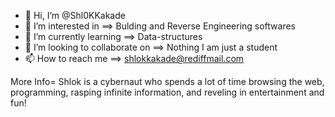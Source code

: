 - 👋 Hi, I’m @Shl0KKakade
- 👀 I’m interested in ==> Bulding and Reverse Engineering softwares
- 🌱 I’m currently learning ==> Data-structures 
- 💞️ I’m looking to collaborate on ==> Nothing I am just a student
- 📫 How to reach me ==> shlokkakade@rediffmail.com

More Info=
Shlok is a cybernaut who spends a lot of time browsing the web, programming, rasping infinite information, and reveling in entertainment and fun!

